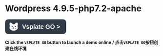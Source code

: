 # Wordpress 4.9.5-php7.2-apache

<a href="https://www.vsplate.com/?docker-compose=https://github.com/vsplate/dcenvs/wordpress/4.9.5-php7.2-apache"><img alt="VSPLATE GO" src="https://raw.githubusercontent.com/vsplate/images/master/vsgo_btn.png" width="200px"></a>

**Click the `VSPLATE GO` button to launch a demo online / 点击`VSPLATE GO`按钮创建在线环境**